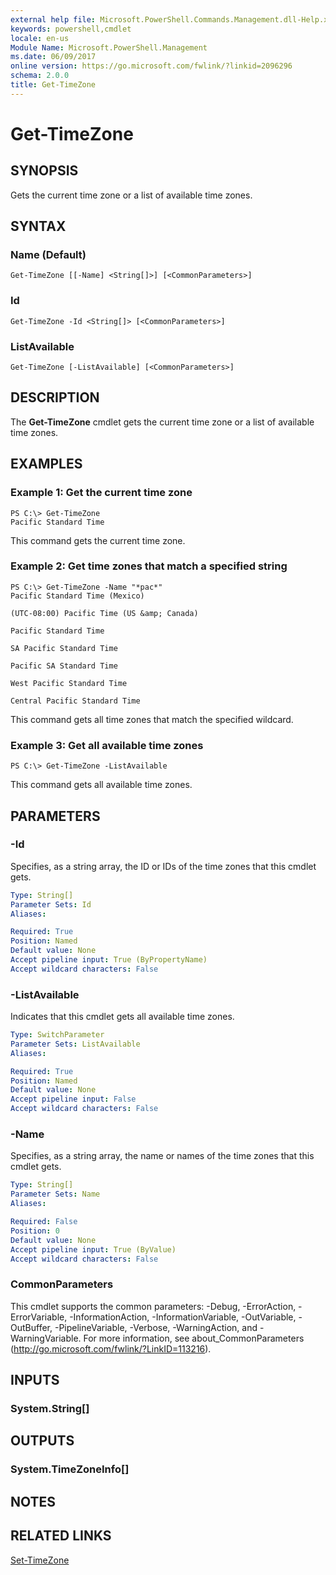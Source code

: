 ```yaml
---
external help file: Microsoft.PowerShell.Commands.Management.dll-Help.xml
keywords: powershell,cmdlet
locale: en-us
Module Name: Microsoft.PowerShell.Management
ms.date: 06/09/2017
online version: https://go.microsoft.com/fwlink/?linkid=2096296
schema: 2.0.0
title: Get-TimeZone
---
```

# Get-TimeZone

## SYNOPSIS
Gets the current time zone or a list of available time zones.

## SYNTAX

### Name (Default)

```
Get-TimeZone [[-Name] <String[]>] [<CommonParameters>]
```

### Id

```
Get-TimeZone -Id <String[]> [<CommonParameters>]
```

### ListAvailable

```
Get-TimeZone [-ListAvailable] [<CommonParameters>]
```

## DESCRIPTION

The **Get-TimeZone** cmdlet gets the current time zone or a list of available time zones.

## EXAMPLES

### Example 1: Get the current time zone

```
PS C:\> Get-TimeZone
Pacific Standard Time
```

This command gets the current time zone.

### Example 2: Get time zones that match a specified string

```
PS C:\> Get-TimeZone -Name "*pac*"
Pacific Standard Time (Mexico)

(UTC-08:00) Pacific Time (US &amp; Canada)

Pacific Standard Time

SA Pacific Standard Time

Pacific SA Standard Time

West Pacific Standard Time

Central Pacific Standard Time
```

This command gets all time zones that match the specified wildcard.

### Example 3: Get all available time zones

```
PS C:\> Get-TimeZone -ListAvailable
```

This command gets all available time zones.

## PARAMETERS

### -Id

Specifies, as a string array, the ID or IDs of the time zones that this cmdlet gets.

```yaml
Type: String[]
Parameter Sets: Id
Aliases:

Required: True
Position: Named
Default value: None
Accept pipeline input: True (ByPropertyName)
Accept wildcard characters: False
```

### -ListAvailable

Indicates that this cmdlet gets all available time zones.

```yaml
Type: SwitchParameter
Parameter Sets: ListAvailable
Aliases:

Required: True
Position: Named
Default value: None
Accept pipeline input: False
Accept wildcard characters: False
```

### -Name

Specifies, as a string array, the name or names of the time zones that this cmdlet gets.

```yaml
Type: String[]
Parameter Sets: Name
Aliases:

Required: False
Position: 0
Default value: None
Accept pipeline input: True (ByValue)
Accept wildcard characters: False
```

### CommonParameters

This cmdlet supports the common parameters: -Debug, -ErrorAction, -ErrorVariable, -InformationAction, -InformationVariable, -OutVariable, -OutBuffer, -PipelineVariable, -Verbose, -WarningAction, and -WarningVariable. For more information, see about_CommonParameters (http://go.microsoft.com/fwlink/?LinkID=113216).

## INPUTS

### System.String[]

## OUTPUTS

### System.TimeZoneInfo[]

## NOTES

## RELATED LINKS

[Set-TimeZone](Set-TimeZone.md)
